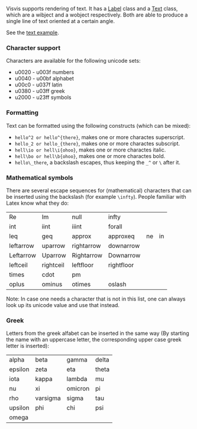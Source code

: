 Visvis supports rendering of text. It has a [Label](cls_Label.md) class and a [Text](cls_Text.md) class, which are a wibject and a wobject respectively. Both are able to produce a single line of text oriented at a certain angle.

See the [text example](example_text.md).

### Character support ###

Characters are available for the following unicode sets:

  * u0020 - u003f  numbers
  * u0040 - u00bf  alphabet
  * u00c0 - u037f  latin
  * u0380 - u03ff  greek
  * u2000 - u23ff  symbols


### Formatting ###
Text can be formatted using the following constructs (which can be mixed):

  * `hello^2 or hello^{there}`, makes one or more charactes superscript.
  * `hello_2 or hello_{there}`, makes one or more charactes subscript.
  * `hell\io or hell\i{ohoo}`, makes one or more charactes italic.
  * `hell\bo or hell\b{ohoo}`, makes one or more charactes bold.
  * `hello\_there`,  a backslash escapes, thus keeping the `_^` or `\` after it.


### Mathematical symbols ###

There are several escape sequences for (mathematical) characters
that can be inserted using the backslash (for example `\infty`).
People familiar with Latex know what they do:

<table width='100%'>
<tr><td>Re         </td><td>Im          </td><td>null         </td><td>infty<br>
</td><td></td><td></td></tr>
<tr><td>int        </td><td>iint        </td><td>iiint        </td><td>forall<br>
</td><td></td><td></td></tr>
<tr><td>leq        </td><td>geq         </td><td>approx       </td><td>approxeq<br>
</td><td>ne        </td><td>in</td></tr>
<tr><td>leftarrow  </td><td>uparrow     </td><td>rightarrow  </td><td>downarrow<br>
</td><td></td><td></td></tr>
<tr><td>Leftarrow  </td><td>Uparrow     </td><td>Rightarrow  </td><td>Downarrow<br>
</td><td></td><td></td></tr>
<tr><td>leftceil    </td><td>rightceil   </td><td>leftfloor   </td><td>rightfloor<br>
</td><td></td><td></td></tr>
<tr><td>times       </td><td>cdot        </td><td>pm<br>
</td><td></td><td></td><td></td></tr>
<tr><td>oplus       </td><td>ominus      </td><td>otimes      </td><td>oslash<br>
</td><td></td><td></td></tr>
</table>

Note: In case one needs a character that is not in this list,
one can always look up its unicode value and use that instead.

### Greek ###

Letters from the greek alfabet can be inserted in the same
way (By starting the name with an uppercase letter, the
corresponding upper case greek letter is inserted):

<table width='100%'>
<tr><td>alpha       </td><td>beta        </td><td>gamma       </td><td>delta</td></tr>
<tr><td>epsilon     </td><td>zeta        </td><td>eta         </td><td>theta</td></tr>
<tr><td>iota        </td><td>kappa       </td><td>lambda      </td><td>mu</td></tr>
<tr><td>nu          </td><td>xi          </td><td>omicron     </td><td>pi</td></tr>
<tr><td>rho         </td><td>varsigma    </td><td>sigma       </td><td>tau</td></tr>
<tr><td>upsilon     </td><td>phi         </td><td>chi         </td><td>psi</td></tr>
<tr><td>omega</td></tr>
</table>
